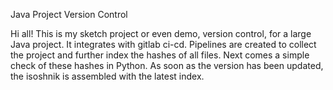 Java Project Version Control

Hi all! This is my sketch project or even demo, version control, for a large Java project. It integrates with gitlab ci-cd. Pipelines are created to collect the project and further index the hashes of all files. Next comes a simple check of these hashes in Python. As soon as the version has been updated, the isoshnik is assembled with the latest index.
